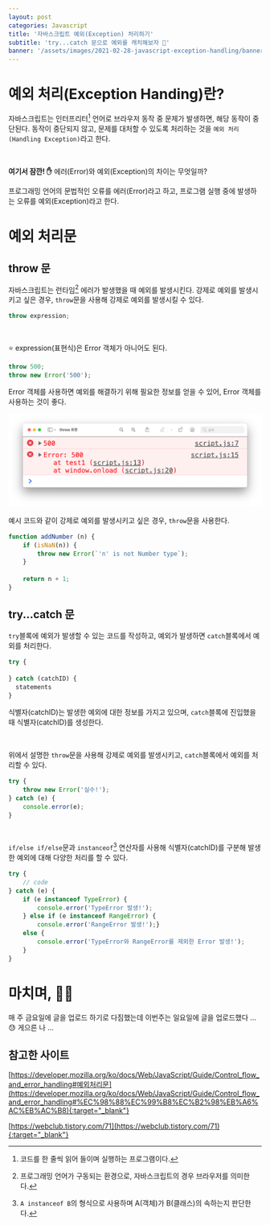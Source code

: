 ```yaml
---
layout: post
categories: Javascript 
title: '자바스크립트 예외(Exception) 처리하기'
subtitle: 'try...catch 문으로 예외를 캐치해보자 🙌'
banner: '/assets/images/2021-02-28-javascript-exception-handling/banner.jpeg'
---
```


# 예외 처리(Exception Handing)란?

자바스크립트는 인터프리터[^1] 언어로 브라우저 동작 중 문제가 발생하면, 해당 동작이 중단된다.
동작이 중단되지 않고, 문제를 대처할 수 있도록 처리하는 것을 `예외 처리(Handling Exception)`라고 한다.

<br>

**여기서 잠깐! ✋** 에러(Error)와 예외(Exception)의 차이는 무엇일까?

프로그래밍 언어의 문법적인 오류를 에러(Error)라고 하고, 프로그램 실행 중에 발생하는 오류를 예외(Exception)라고 한다.

# 예외 처리문

## throw 문

자바스크립트는 런타임[^2] 에러가 발생했을 때 예외를 발생시킨다. 강제로 예외를 발생시키고 싶은 경우, `throw`문을 사용해 강제로 예외를 발생시킬 수 있다.

```javascript
throw expression;
```

<br>

⭐️ expression(표현식)은 Error 객체가 아니어도 된다.

```javascript
throw 500;              
throw new Error('500'); 
```

Error 객체를 사용하면 예외를 해결하기 위해 필요한 정보를 얻을 수 있어, Error 객체를 사용하는 것이 좋다.

![throw 표현](/assets/images/2021-02-28-javascript-exception-handling/01.%20throw%20표현.png)

예시 코드와 같이 강제로 예외를 발생시키고 싶은 경우, `throw`문을 사용한다.

```javascript
function addNumber (n) {
    if (isNaN(n)) {
        throw new Error(`'n' is not Number type`);
    }
    
    return n + 1;
}
```

## try...catch 문

`try`블록에 예외가 발생할 수 있는 코드를 작성하고, 예외가 발생하면 `catch`블록에서 예외를 처리한다. 

```javascript
try {
    
} catch (catchID) {
  statements
}
```

식별자(catchID)는 발생한 예외에 대한 정보를 가지고 있으며, `catch`블록에 진입했을 때 식별자(catchID)를 생성한다.

<br>

위에서 설명한 `throw`문을 사용해 강제로 예외를 발생시키고, `catch`블록에서 예외를 처리할 수 있다. 

```javascript
try {
    throw new Error('실수!');
} catch (e) {
    console.error(e);
}
```

<br>

`if/else if/else`문과 `instanceof`[^3] 연산자를 사용해 식별자(catchID)를 구분해 발생한 예외에 대해 다양한 처리를 할 수 있다.

```javascript
try {
    // code
} catch (e) {
    if (e instanceof TypeError) {
        console.error('TypeError 발생!');
    } else if (e instanceof RangeError) {
        console.error('RangeError 발생!');} 
    else {
        console.error('TypeError와 RangeError를 제외한 Error 발생!');
    }
}
```

# 마치며, 🙇🏻

매 주 금요일에 글을 업로드 하기로 다짐했는데 이번주는 일요일에 글을 업로드했다 ... 😓 게으른 나 ...

## 참고한 사이트

[https://developer.mozilla.org/ko/docs/Web/JavaScript/Guide/Control_flow_and_error_handling#예외처리문](https://developer.mozilla.org/ko/docs/Web/JavaScript/Guide/Control_flow_and_error_handling#%EC%98%88%EC%99%B8%EC%B2%98%EB%A6%AC%EB%AC%B8){:target="_blank"}

[https://webclub.tistory.com/71](https://webclub.tistory.com/71){:target="_blank"}

[^1]: 코드를 한 줄씩 읽어 들이며 실행하는 프로그램이다.

[^2]: 프로그래밍 언어가 구동되는 환경으로, 자바스크립트의 경우 브라우저를 의미한다.

[^3]: `A instanceof B`의 형식으로 사용하며 A(객체)가 B(클래스)의 속하는지 판단한다.